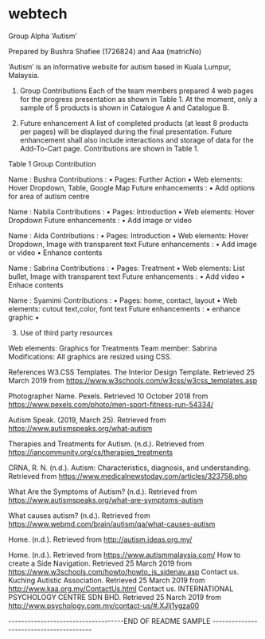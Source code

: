 # webtech
Group Alpha
‘Autism’

Prepared by Bushra Shafiee (1726824) and Aaa (matricNo)

‘Autism’ is an informative website for autism based in Kuala Lumpur, Malaysia.
1. Group Contributions
Each of the team members prepared 4 web pages for the progress presentation
as shown in Table 1. At the moment, only a sample of 5 products is shown in
Catalogue A and Catalogue B.

2. Future enhancement
A list of completed products (at least 8 products per pages) will be displayed
during the final presentation. Future enhancement shall also include
interactions and storage of data for the Add-To-Cart page. Contributions are
shown in Table 1.

Table 1 Group Contribution

Name : Bushra
Contributions :  • Pages: Further Action
• Web elements: Hover Dropdown, Table, Google Map
Future enhancements : • Add options for area of autism centre

Name : Nabila
Contributions :  • Pages: Introduction
• Web elements: Hover Dropdown
Future enhancements : • Add image or video 

Name : Aida
Contributions :  • Pages: Introduction
• Web elements: Hover Dropdown, Image with transparent text
Future enhancements : • Add image or video
• Enhance contents 

Name : Sabrina
Contributions :  • Pages: Treatment
• Web elements: List bullet, Image with transparent text
Future enhancements : • Add video
• Enhace contents 

Name : Syamimi
Contributions :  • Pages: home, contact, layout
• Web elements: cutout text,color, font text
Future enhancements : • enhance graphic
• 

3. Use of third party resources

Web elements: Graphics for Treatments
Team member: Sabrina
Modifications: All graphics are resized using CSS.

References
W3.CSS Templates. The Interior Design Template. Retrieved 25 March 2019 from https://www.w3schools.com/w3css/w3css_templates.asp

Photographer Name. Pexels. Retrieved 10 October 2018 from https://www.pexels.com/photo/men-sport-fitness-run-54334/

Autism Speak. (2019, March 25). Retrieved from https://www.autismspeaks.org/what-autism

Therapies and Treatments for Autism. (n.d.). Retrieved from https://iancommunity.org/cs/therapies_treatments

CRNA, R. N. (n.d.). Autism: Characteristics, diagnosis, and understanding. Retrieved from https://www.medicalnewstoday.com/articles/323758.php

What Are the Symptoms of Autism? (n.d.). Retrieved from https://www.autismspeaks.org/what-are-symptoms-autism

What causes autism? (n.d.). Retrieved from https://www.webmd.com/brain/autism/qa/what-causes-autism

Home. (n.d.). Retrieved from http://autism.ideas.org.my/

Home. (n.d.). Retrieved from https://www.autismmalaysia.com/
How to create a Side Navigation. Retrieved 25 March 2019 from https://www.w3schools.com/howto/howto_js_sidenav.asp
Contact us. Kuching Autistic Association. Retrieved 25 March 2019 from http://www.kaa.org.my/ContactUs.html
Contact us. INTERNATIONAL PSYCHOLOGY CENTRE SDN BHD. Retrieved 25 Narch 2019 from http://www.psychology.com.my/contact-us/#.XJlj1ygza00

------------------------------------END OF README SAMPLE ----------------------------------------
